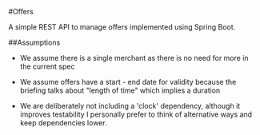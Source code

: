 #Offers

A simple REST API to manage offers 
implemented using Spring Boot.

##Assumptions

- We assume there is a single merchant as there is no need for 
more in the current spec

- We assume offers have a start - end 
date for validity because the briefing
talks about "length of time" which implies
a duration

- We are deliberately not including a 'clock'
dependency, although it improves testability
I personally prefer to think of alternative ways
and keep dependencies lower.